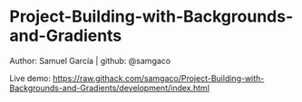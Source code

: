 # Project-Building-with-Backgrounds-and-Gradients

Author: Samuel García | github: @samgaco

Live demo: https://raw.githack.com/samgaco/Project-Building-with-Backgrounds-and-Gradients/development/index.html

